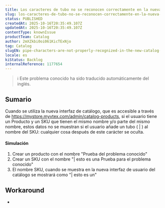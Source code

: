 ```yaml
---
title: Los caracteres de tubo no se reconocen correctamente en la nueva interfaz de usuario del catálogo.
slug: los-caracteres-de-tubo-no-se-reconocen-correctamente-en-la-nueva-interfaz-de-usuario-del-catalogo
status: PUBLISHED
createdAt: 2025-10-16T20:35:49.107Z
updatedAt: 2025-10-16T20:35:49.107Z
contentType: knownIssue
productTeam: Catalog
author: 2mXZkbi0oi061KicTExNjo
tag: Catalog
slugEN: pipe-characters-are-not-properly-recognized-in-the-new-catalog-ui
locale: es
kiStatus: Backlog
internalReference: 1177654
---
```


>ℹ️ Este problema conocido ha sido traducido automáticamente del inglés.

## Sumario


Cuando se utiliza la nueva interfaz de catálogo, que es accesible a través de https://mystore.myvtex.com/admin/catalog-products, si el usuario tiene un Producto y un SKU que tienen el mismo nombre y/o parte del mismo nombre, estos datos no se muestran si el usuario añade un tubo ( | ) al nombre del SKU: cualquier cosa después de este carácter se oculta.


#### Simulación



1. Crear un producto con el nombre "Prueba del problema conocido"
2. Crear un SKU con el nombre "| esto es una Prueba para el problema conocido"
3. El nombre SKU, cuando se muestra en la nueva interfaz de usuario del catálogo se mostrará como "| esto es un"

## Workaround


-



